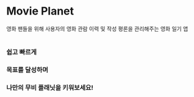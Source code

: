 # Movie Planet

영화 팬들을 위해 사용자의 영화 관람 이력 및 작성 평론을 관리해주는 영화 일기 앱
# 
#
### 쉽고 빠르게
### 목표를 달성하며
### 나만의 무비 플래닛을 키워보세요!
